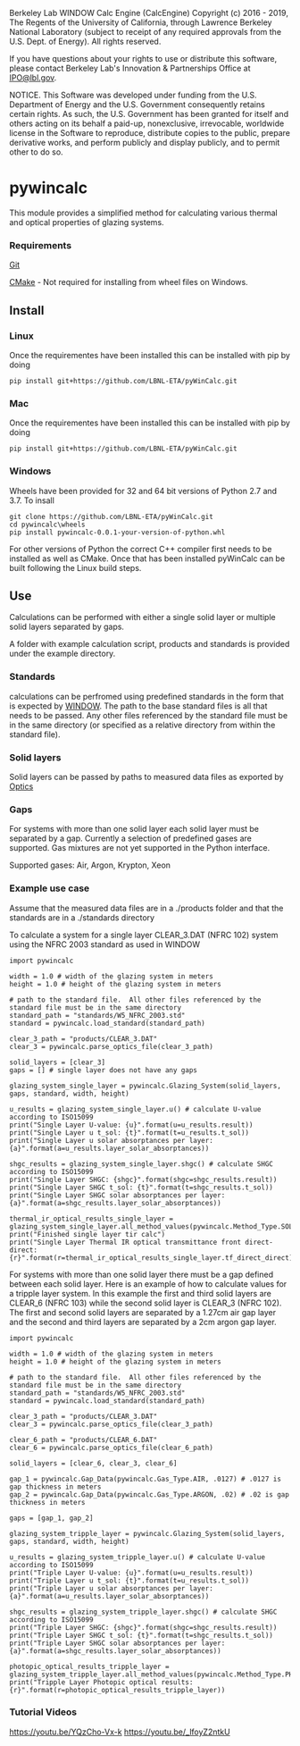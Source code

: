 Berkeley Lab WINDOW Calc Engine (CalcEngine) Copyright (c) 2016 - 2019, The Regents of the University of California, through Lawrence Berkeley National Laboratory (subject to receipt of any required approvals from the U.S. Dept. of Energy).  All rights reserved.

If you have questions about your rights to use or distribute this software, please contact Berkeley Lab's Innovation & Partnerships Office at IPO@lbl.gov.

NOTICE.  This Software was developed under funding from the U.S. Department of Energy and the U.S. Government consequently retains certain rights.  As such, the U.S. Government has been granted for itself and others acting on its behalf a paid-up, nonexclusive, irrevocable, worldwide license in the Software to reproduce, distribute copies to the public, prepare derivative works, and perform publicly and display publicly, and to permit other to do so.


# pywincalc

This module provides a simplified method for calculating various thermal and optical properties of glazing systems.


### Requirements
[Git](https://git-scm.com/)

[CMake](https://cmake.org/) - Not required for installing from wheel files on Windows.

## Install

### Linux
Once the requirementes have been installed this can be installed with pip by doing

` pip install git+https://github.com/LBNL-ETA/pyWinCalc.git `

### Mac
Once the requirementes have been installed this can be installed with pip by doing

` pip install git+https://github.com/LBNL-ETA/pyWinCalc.git `

### Windows
Wheels have been provided for 32 and 64 bit versions of Python 2.7 and 3.7.  To insall

```
git clone https://github.com/LBNL-ETA/pyWinCalc.git
cd pywincalc\wheels
pip install pywincalc-0.0.1-your-version-of-python.whl
```

For other versions of Python the correct C++ compiler first needs to be installed as well as CMake.  Once that has been installed pyWinCalc can be built following the Linux build steps.

## Use
Calculations can be performed with either a single solid layer or multiple solid layers separated by gaps.

A folder with example calculation script, products and standards is provided under the example directory.

### Standards
calculations can be perfromed using predefined standards in the form that is expected by [WINDOW](https://windows.lbl.gov/software/window).  The path to the base standard files is all that needs to be passed.  Any other files referenced by the standard file must be in the same directory (or specified as a relative directory from within the standard file).

### Solid layers
Solid layers can be passed by paths to measured data files as exported by [Optics](https://windows.lbl.gov/software/optics)

### Gaps
For systems with more than one solid layer each solid layer must be separated by a gap.  Currently a selection of predefined gases are supported.  Gas mixtures are not yet supported in the Python interface.

Supported gases:  Air, Argon, Krypton, Xeon

### Example use case
Assume that the measured data files are in a ./products folder and that the standards are in a ./standards directory

To calculate a system for a single layer CLEAR_3.DAT (NFRC 102) system using the NFRC 2003 standard as used in WINDOW
```
import pywincalc

width = 1.0 # width of the glazing system in meters
height = 1.0 # height of the glazing system in meters

# path to the standard file.  All other files referenced by the standard file must be in the same directory
standard_path = "standards/W5_NFRC_2003.std" 
standard = pywincalc.load_standard(standard_path)

clear_3_path = "products/CLEAR_3.DAT"
clear_3 = pywincalc.parse_optics_file(clear_3_path)

solid_layers = [clear_3]
gaps = [] # single layer does not have any gaps

glazing_system_single_layer = pywincalc.Glazing_System(solid_layers, gaps, standard, width, height)

u_results = glazing_system_single_layer.u() # calculate U-value according to ISO15099
print("Single Layer U-value: {u}".format(u=u_results.result))
print("Single Layer u t_sol: {t}".format(t=u_results.t_sol))
print("Single Layer u solar absorptances per layer: {a}".format(a=u_results.layer_solar_absorptances))

shgc_results = glazing_system_single_layer.shgc() # calculate SHGC according to ISO15099
print("Single Layer SHGC: {shgc}".format(shgc=shgc_results.result))
print("Single Layer SHGC t_sol: {t}".format(t=shgc_results.t_sol))
print("Single Layer SHGC solar absorptances per layer: {a}".format(a=shgc_results.layer_solar_absorptances))

thermal_ir_optical_results_single_layer = glazing_system_single_layer.all_method_values(pywincalc.Method_Type.SOLAR)
print("Finished single layer tir calc")
print("Single Layer Thermal IR optical transmittance front direct-direct: {r}".format(r=thermal_ir_optical_results_single_layer.tf_direct_direct))
```

For systems with more than one solid layer there must be a gap defined between each solid layer. Here is an example of how to calculate values for a tripple layer system.  In this example the first and third solid layers are CLEAR\_6 (NFRC 103) while the second solid layer is CLEAR\_3 (NFRC 102).  The first and second solid layers are separated by a 1.27cm air gap layer and the second and third layers are separated by a 2cm argon gap layer.

```
import pywincalc

width = 1.0 # width of the glazing system in meters
height = 1.0 # height of the glazing system in meters

# path to the standard file.  All other files referenced by the standard file must be in the same directory
standard_path = "standards/W5_NFRC_2003.std" 
standard = pywincalc.load_standard(standard_path)

clear_3_path = "products/CLEAR_3.DAT"
clear_3 = pywincalc.parse_optics_file(clear_3_path)

clear_6_path = "products/CLEAR_6.DAT"
clear_6 = pywincalc.parse_optics_file(clear_6_path)

solid_layers = [clear_6, clear_3, clear_6]

gap_1 = pywincalc.Gap_Data(pywincalc.Gas_Type.AIR, .0127) # .0127 is gap thickness in meters
gap_2 = pywincalc.Gap_Data(pywincalc.Gas_Type.ARGON, .02) # .02 is gap thickness in meters

gaps = [gap_1, gap_2] 

glazing_system_tripple_layer = pywincalc.Glazing_System(solid_layers, gaps, standard, width, height)

u_results = glazing_system_tripple_layer.u() # calculate U-value according to ISO15099
print("Triple Layer U-value: {u}".format(u=u_results.result))
print("Triple Layer u t_sol: {t}".format(t=u_results.t_sol))
print("Triple Layer u solar absorptances per layer: {a}".format(a=u_results.layer_solar_absorptances))

shgc_results = glazing_system_tripple_layer.shgc() # calculate SHGC according to ISO15099
print("Triple Layer SHGC: {shgc}".format(shgc=shgc_results.result))
print("Triple Layer SHGC t_sol: {t}".format(t=shgc_results.t_sol))
print("Triple Layer SHGC solar absorptances per layer: {a}".format(a=shgc_results.layer_solar_absorptances))

photopic_optical_results_tripple_layer = glazing_system_tripple_layer.all_method_values(pywincalc.Method_Type.PHOTOPIC)
print("Tripple Layer Photopic optical results: {r}".format(r=photopic_optical_results_tripple_layer))
```
### Tutorial Videos

https://youtu.be/YQzCho-Vx-k
https://youtu.be/_lfoyZ2ntkU
